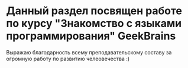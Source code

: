 # Данный раздел посвящен работе по курсу "Знакомство с языками программирования" GeekBrains

Выражаю благодарность всему преподавательскому составу за огромную работу по развитию челеовечества :)
